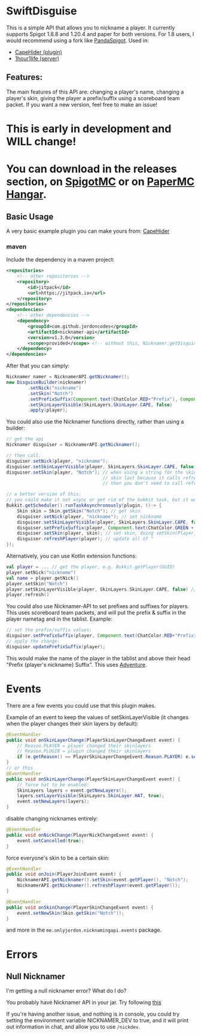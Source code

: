 # SwiftDisguise
This is a simple API that allows you to nickname a player. It currently supports Spigot 1.8.8 and 1.20.4 and paper for both versions. For 1.8 users, I would recommend using a fork like [PandaSpigot](https://github.com/hpfxd/PandaSpigot).
Used in: 
- [CapeHider (plugin)](https://github.com/jordoncodes/CapeHider)
- [1hour1life (server)](https://discord.gg/qcUDTArQC7)
## Features:
The main features of this API are: changing a player's name, changing a player's skin, giving the player a prefix/suffix using a scoreboard team packet. If you want a new version, feel free to make an issue!

# This is early in development and WILL change!
# You can download in the releases section, on [SpigotMC](https://www.spigotmc.org/resources/swiftdisguise.115002/) or on [PaperMC Hangar](https://hangar.papermc.io/onlyjordon/SwiftDisguise).

## Basic Usage
A very basic example plugin you can make yours from: [CapeHider](https://github.com/jordoncodes/CapeHider)

### maven
Include the dependency in a maven project:
```xml
<repositories>
    <!-- other repositories -->
    <repository>
        <id>jitpack</id>
        <url>https://jitpack.io</url>
    </repository>
</repositories>
<dependencies>
    <!-- other dependencies -->
    <dependency>
        <groupId>com.github.jordoncodes</groupId>
        <artifactId>nicknamer-api</artifactId>
        <version>v1.3.0</version>
        <scope>provided</scope> <!-- without this, Nicknamer.getDisguiser() will give you null -->
    </dependency>
</dependencies>
```

After that you can simply:

```java
Nicknamer namer = NicknamerAPI.getNicknamer();
new DisguiseBuilder(nicknamer)
        .setNick("nickname")
        .setSkin("Notch")
        .setPrefixSuffix(Component.text(ChatColor.RED+"Prefix"), Component.text(ChatColor.GREEN+"Suffix"), ChatColor.WHITE, 0)
        .setSkinLayerVisible(SkinLayers.SkinLayer.CAPE, false)
        .apply(player);
```

You could also use the Nicknamer functions directly, rather than using a builder:
```java 
// get the api
Nicknamer disguiser = NicknamerAPI.getNicknamer();

// then call:
disguiser.setNick(player, "nickname");
disguiser.setSkinLayerVisible(player, SkinLayers.SkinLayer.CAPE, false); // hide cape
disguiser.setSkin(player, "Notch"); // when using a string for the skin (instead of a Skin), it's best to set the
                                    // skin last because it calls refreshPlayer() as it downloads the skin async
                                    // then you don't need to call refreshPlayer()

// a better version of this:
// you could make it not async or get rid of the bukkit task, but it would download the skin synchronously
Bukkit.getScheduler().runTaskAsynchronously(plugin, ()-> {
    Skin skin = Skin.getSkin("Notch"); // get skin
    disguiser.setNick(player, "nickname"); // set nickname
    disguiser.setSkinLayerVisible(player, SkinLayers.SkinLayer.CAPE, false); // hide cape
    disguiser.setPrefixSuffix(player, Component.text(ChatColor.GREEN + "A prefix "), Component.text(""), ChatColor.GRAY, 1); // set prefix & suffix
    disguiser.setSkin(player, skin); // set skin, doing setSkin(Player,String) will create another async task
    disguiser.refreshPlayer(player); // update all of ^
});
```

Alternatively, you can use Kotlin extension functions:
```kotlin
val player = ... // get the player, e.g. Bukkit.getPlayer(UUID)
player.setNick("nickname")
val name = player.getNick()
player.setSkin("Notch")
player.setSkinLayerVisible(player, SkinLayers.SkinLayer.CAPE, false) // hide cape
player.refresh()
```

You could also use Nicknamer-API to set prefixes and suffixes for players. This uses scoreboard team packets, and will put the prefix & suffix in the player nametag and in the tablist. Example:
```java
// set the prefix/suffix values:
disguiser.setPrefixSuffix(player, Component.text(ChatColor.RED+"Prefix"), Component.text(ChatColor.GREEN+"Suffix"), ChatColor.WHITE, 0); // last param (int) is a priority in the tablist, higher priority = lower position in tablist.
// apply the change:
disguiser.updatePrefixSuffix(player);
```

This would make the name of the player in the tablist and above their head "Prefix {player's nickname} Suffix". This uses [Adventure](https://docs.advntr.dev/index.html).

# Events
There are a few events you could use that this plugin makes.

Example of an event to keep the values of setSkinLayerVisible (it changes when the player changes their skin layers by default):
```java
@EventHandler
public void onSkinLayerChange(PlayerSkinLayerChangeEvent event) {
    // Reason.PLAYER = player changed their skinlayers
    // Reason.PLUGIN = plugin changed their skinlayers
    if (e.getReason() == PlayerSkinLayerChangeEvent.Reason.PLAYER) e.setCancelled(true);
}
// or this
@EventHandler
public void onSkinLayerChange(PlayerSkinLayerChangeEvent event) {
    // force hat to be enabled:
    SkinLayers layers = event.getNewLayers();
    layers.setLayerVisible(SkinLayers.SkinLayer.HAT, true);
    event.setNewLayers(layers);
}
```
disable changing nicknames entirely:

```java
@EventHandler
public void onNickChange(PlayerNickChangeEvent event) {
    event.setCancelled(true);
}
```
force everyone's skin to be a certain skin:

```java
@EventHandler
public void onJoin(PlayerJoinEvent event) {
    NicknamerAPI.getNicknamer().setSkin(event.getPlayer(), "Notch");
    NicknamerAPI.getNicknamer().refreshPlayer(event.getPlayer());
}

@EventHandler
public void onSkinChange(PlayerSkinChangeEvent event) {
    event.setNewSkin(Skin.getSkin("Notch"));
}
```

and more in the `me.onlyjordon.nicknamingapi.events` package.

# Errors
## Null Nicknamer
I'm getting a null nicknamer error? What do I do?

You probably have Nicknamer API in your jar. Try following [this](https://github.com/jordoncodes/nicknamer-api?tab=readme-ov-file#maven)

If you're having another issue, and nothing is in console, you could try setting the environment variable NICKNAMER_DEV to true, and it will print out information in chat, and allow you to use `/nickdev`. 
